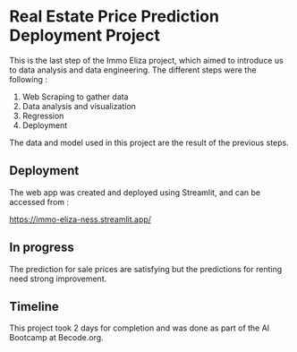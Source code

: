 # Real Estate Price Prediction Deployment Project

This is the last step of the Immo Eliza project, which aimed to introduce us to
data analysis and data engineering. The different steps were the following :

1. Web Scraping to gather data
2. Data analysis and visualization
3. Regression
4. Deployment

The data and model used in this project are the result of the previous steps.

## Deployment

The web app was created and deployed using Streamlit, and can be accessed from :

https://immo-eliza-ness.streamlit.app/

## In progress

The prediction for sale prices are satisfying but the predictions for renting need strong improvement.

## Timeline

This project took 2 days for completion and was done as part of the AI Bootcamp at Becode.org.